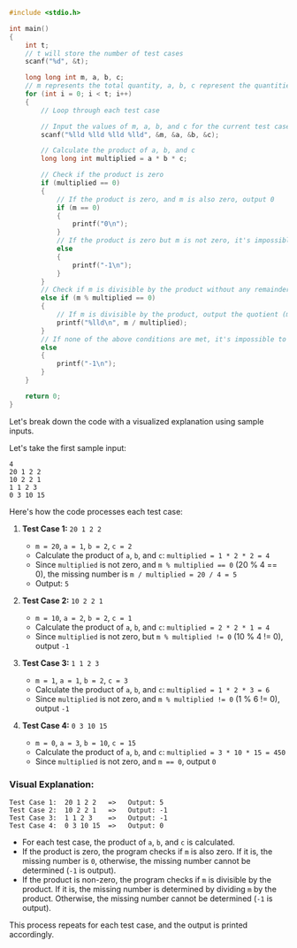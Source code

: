 ```c
#include <stdio.h>

int main()
{
    int t;
    // t will store the number of test cases
    scanf("%d", &t);

    long long int m, a, b, c;
    // m represents the total quantity, a, b, c represent the quantities of three items
    for (int i = 0; i < t; i++)
    {
        // Loop through each test case

        // Input the values of m, a, b, and c for the current test case
        scanf("%lld %lld %lld %lld", &m, &a, &b, &c);

        // Calculate the product of a, b, and c
        long long int multiplied = a * b * c;

        // Check if the product is zero
        if (multiplied == 0)
        {
            // If the product is zero, and m is also zero, output 0
            if (m == 0)
            {
                printf("0\n");
            }
            // If the product is zero but m is not zero, it's impossible to achieve m, so output -1
            else
            {
                printf("-1\n");
            }
        }
        // Check if m is divisible by the product without any remainder
        else if (m % multiplied == 0)
        {
            // If m is divisible by the product, output the quotient (m divided by the product)
            printf("%lld\n", m / multiplied);
        }
        // If none of the above conditions are met, it's impossible to achieve m, so output -1
        else
        {
            printf("-1\n");
        }
    }

    return 0;
}
```

Let's break down the code with a visualized explanation using sample inputs.

Let's take the first sample input:

```
4
20 1 2 2
10 2 2 1
1 1 2 3
0 3 10 15
```

Here's how the code processes each test case:

1. **Test Case 1:** `20 1 2 2`

   - `m = 20`, `a = 1`, `b = 2`, `c = 2`
   - Calculate the product of `a`, `b`, and `c`: `multiplied = 1 * 2 * 2 = 4`
   - Since `multiplied` is not zero, and `m % multiplied == 0` (20 % 4 == 0), the missing number is `m / multiplied = 20 / 4 = 5`
   - Output: `5`

2. **Test Case 2:** `10 2 2 1`

   - `m = 10`, `a = 2`, `b = 2`, `c = 1`
   - Calculate the product of `a`, `b`, and `c`: `multiplied = 2 * 2 * 1 = 4`
   - Since `multiplied` is not zero, but `m % multiplied != 0` (10 % 4 != 0), output `-1`

3. **Test Case 3:** `1 1 2 3`

   - `m = 1`, `a = 1`, `b = 2`, `c = 3`
   - Calculate the product of `a`, `b`, and `c`: `multiplied = 1 * 2 * 3 = 6`
   - Since `multiplied` is not zero, and `m % multiplied != 0` (1 % 6 != 0), output `-1`

4. **Test Case 4:** `0 3 10 15`
   - `m = 0`, `a = 3`, `b = 10`, `c = 15`
   - Calculate the product of `a`, `b`, and `c`: `multiplied = 3 * 10 * 15 = 450`
   - Since `multiplied` is not zero, and `m == 0`, output `0`

### Visual Explanation:

```
Test Case 1:  20 1 2 2   =>   Output: 5
Test Case 2:  10 2 2 1   =>   Output: -1
Test Case 3:  1 1 2 3    =>   Output: -1
Test Case 4:  0 3 10 15  =>   Output: 0
```

- For each test case, the product of `a`, `b`, and `c` is calculated.
- If the product is zero, the program checks if `m` is also zero. If it is, the missing number is `0`, otherwise, the missing number cannot be determined (`-1` is output).
- If the product is non-zero, the program checks if `m` is divisible by the product. If it is, the missing number is determined by dividing `m` by the product. Otherwise, the missing number cannot be determined (`-1` is output).

This process repeats for each test case, and the output is printed accordingly.
